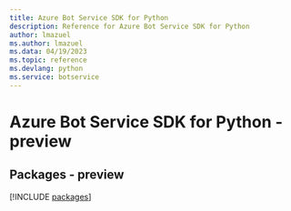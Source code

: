 ```yaml
---
title: Azure Bot Service SDK for Python
description: Reference for Azure Bot Service SDK for Python
author: lmazuel
ms.author: lmazuel
ms.data: 04/19/2023
ms.topic: reference
ms.devlang: python
ms.service: botservice
---
```

# Azure Bot Service SDK for Python - preview
## Packages - preview
[!INCLUDE [packages](bot-service-index.md)]